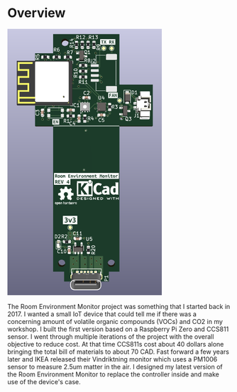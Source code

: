 # Overview 

![V4 PCB](./documentation/v4-pcb/3d.png)

The Room Environment Monitor project was something that I started back in 2017. I wanted a small IoT device that could tell me if there was a concerning amount of volatile organic compounds (VOCs) and CO2 in my workshop. I built the first version based on a Raspberry Pi Zero and CCS811 sensor. I went through multiple iterations of the project with the overall objective to reduce cost. At that time CCS811s cost about 40 dollars alone bringing the total bill of materials to about 70 CAD. Fast forward a few years later and IKEA released their Vindriktning monitor which uses a PM1006 sensor to measure 2.5um matter in the air. I designed my latest version of the Room Environment Monitor to replace the controller inside and make use of the device's case.